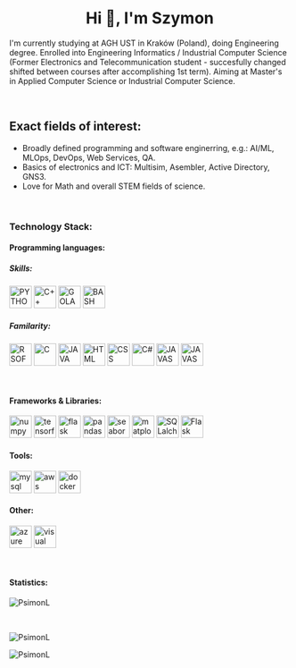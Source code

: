 <div>
  <h1 align="center">Hi 👋, I'm Szymon</h1>
</div>

<div>
  <p>I'm currently studying at AGH UST in Kraków (Poland), doing Engineering degree. Enrolled into Engineering Informatics / Industrial Computer Science (Former       Electronics and Telecommunication student - succesfully changed shifted between courses after accomplishing 1st term). Aiming at Master's in Applied Computer     Science or Industrial Computer Science.</p>
</div>

<br>

<div>
<h2>Exact fields of interest:</h2>
<ul>
  <li>Broadly defined programming and software enginerring, e.g.: AI/ML, MLOps, DevOps, Web Services, QA.</li>
  <li>Basics of electronics and ICT: Multisim, Asembler, Active Directory, GNS3.</li>
  <li>Love for Math and overall STEM fields of science.</li>
</ul>
</div>

<br>

<div>
<h3>Technology Stack:</h3> <!--- https://icons8.com/icons/set/docker --->
<h4>Programming languages:</h4>
<h5>Skills:</h5>
<p align="left">
  <img src="https://img.icons8.com/color/512/python.png" alt="PYTHON" width="40" height="40"/>
  <img src="https://img.icons8.com/color/512/c-plus-plus-logo.png" alt="C++" width="40" height="40"/>
  <img src="https://img.icons8.com/color/512/golang.png" alt="GOLANG" width="40" height="40"/>
  <img src="https://img.icons8.com/plasticine/512/bash.png" alt="BASH" width="40" height="40"/>
</p>
<h5>Familarity:</h5>
  <p align="left">
  <img src="https://img.icons8.com/fluency/512/r-project.png" alt="R SOFTWARE" width="40" height="40"/>
  <img src="https://img.icons8.com/fluency/512/c-programming.png" alt="C" width="40" height="40"/>
  <img src="https://img.icons8.com/color/512/java-coffee-cup-logo.png" alt="JAVA" width="40" height="40"/>
  <img src="https://img.icons8.com/color/512/html-5.png" alt="HTML" width="40" height="40"/>
  <img src="https://img.icons8.com/color/512/css3.png" alt="CSS" width="40" height="40"/>
  <img src="https://img.icons8.com/color/512/c-sharp-logo-2.png" alt="C#" width="40" height="40"/>
  <img src="https://img.icons8.com/color/512/javascript.png" alt="JAVASCRIPT" width="40" height="40"/>
  <img src="https://img.icons8.com/fluency/512/matlab.png" alt="JAVASCRIPT" width="40" height="40"/>
</p>
</div>

<br>

<h4>Frameworks & Libraries:</h4>
<p align="left">
  <img src="https://img.icons8.com/color/512/numpy.png" alt="numpy" width="40" height="40"/>
  <img src="https://img.icons8.com/color/512/tensorflow.png" alt="tensorflow" width="40" height="40"/>
  <img src="https://img.icons8.com/ios/512/flask.png" alt="flask" width="40" height="40"/>
  <img src="" alt="pandas" width="40" height="40"/>
  <img src="" alt="seaborn" width="40" height="40"/>
  <img src="" alt="matplotlib" width="40" height="40"/>
  <img src="" alt="SQLalchemy" width="40" height="40"/>
  <img src="" alt="Flask" width="40" height="40"/>
</p>
<h4>Tools:</h4>
<p align="left">
   <img src="https://img.icons8.com/fluency/512/mysql-logo.png" alt="mysql" width="40" height="40"/>
  <img src="" alt="aws" width="40" height="40"/>
  <img src="https://icons8.com/icon/cdYUlRaag9G9/docker" alt="docker" width="40" height="40"/>
</p>

<h4>Other:</h4>
<p align="left">
  <img src="" alt="azure" width="40" height="40"/>
  <img src="" alt="visual paradigm" width="40" height="40"/>
</p>
<br>

 <h4>Statistics: </h4>
<p><img align="center"
    src="https://github-readme-stats.vercel.app/api/top-langs?username=PsimonL&show_icons=true&locale=en&bg_color=0d1117&text_color=ffffff&layout=compact"
    alt="PsimonL" 
    bg_color=#808080/></p>

<br>

<p><img align="center" src="https://github-readme-stats.vercel.app/api?username=PsimonL&show_icons=true&locale=en&bg_color=0d1117&text_color=ffffff&repo=convoychat"
    alt="PsimonL" /></p>
<p><img align="center" 
    src="https://github-readme-streak-stats.herokuapp.com/?user=PsimonL&theme=dark&background=0d1117&date_format=M%20j%5B%2C%20Y%5D" 
    alt="PsimonL" /></p>   
<p align="left"> 
      <a href="https://twitter.com/" 
      target="blank">
      <img align="center"
      src="https://img.shields.io/twitter/follow/?logo=twitter&style=for-the-badge" alt="" /></a> </p>

<!---
<h4>Views and followers: </h4>
<a href="https://github.com/PsimonL/github-profile-views-counter">
    <img src="https://komarev.com/ghpvc/?username=chaitanya-pratap-singh">
</a>
--->
